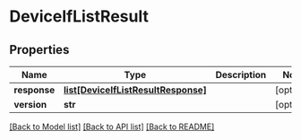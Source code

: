 # DeviceIfListResult

## Properties
Name | Type | Description | Notes
------------ | ------------- | ------------- | -------------
**response** | [**list[DeviceIfListResultResponse]**](DeviceIfListResultResponse.md) |  | [optional] 
**version** | **str** |  | [optional] 

[[Back to Model list]](../README.md#documentation-for-models) [[Back to API list]](../README.md#documentation-for-api-endpoints) [[Back to README]](../README.md)


